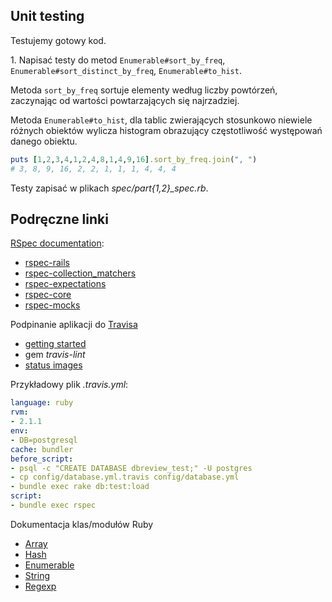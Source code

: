 ## Unit testing

Testujemy gotowy kod.

1\. Napisać testy do metod `Enumerable#sort_by_freq`,
`Enumerable#sort_distinct_by_freq`, `Enumerable#to_hist`.

Metoda `sort_by_freq` sortuje elementy według liczby
powtórzeń, zaczynając od wartości powtarzających się najrzadziej.

Metoda `Enumerable#to_hist`, dla tablic zwierających stosunkowo
niewiele różnych obiektów wylicza histogram obrazujący częstotliwość
występowań danego obiektu.

```ruby
puts [1,2,3,4,1,2,4,8,1,4,9,16].sort_by_freq.join(", ")
# 3, 8, 9, 16, 2, 2, 1, 1, 1, 4, 4, 4
```
Testy zapisać w plikach *spec/part{1,2}_spec.rb*.


## Podręczne linki

[RSpec documentation](http://rspec.info/):

* [rspec-rails](https://github.com/rspec/rspec-rails)
* [rspec-collection_matchers](https://github.com/rspec/rspec-collection_matchers)
* [rspec-expectations](https://github.com/rspec/rspec-expectations)
* [rspec-core](https://github.com/rspec/rspec-core)
* [rspec-mocks](https://github.com/rspec/rspec-mocks)

Podpinanie aplikacji do [Travisa](https://travis-ci.org/)

* [getting started](http://docs.travis-ci.com/)
* gem *travis-lint*
* [status images](http://docs.travis-ci.com/user/status-images/)

Przykładowy plik *.travis.yml*:

```yaml
language: ruby
rvm:
- 2.1.1
env:
- DB=postgresql
cache: bundler
before_script:
- psql -c "CREATE DATABASE dbreview_test;" -U postgres
- cp config/database.yml.travis config/database.yml
- bundle exec rake db:test:load
script:
- bundle exec rspec
```

Dokumentacja klas/modułów Ruby

* [Array](http://www.ruby-doc.org/core-2.1.1/Array.html)
* [Hash](http://www.ruby-doc.org/core-2.1.1/Hash.html)
* [Enumerable](http://www.ruby-doc.org/core-2.1.1/Enumerable.html)
* [String](http://www.ruby-doc.org/core-2.1.1/String.html)
* [Regexp](http://www.ruby-doc.org/core-2.1.1/Regexp.html)
